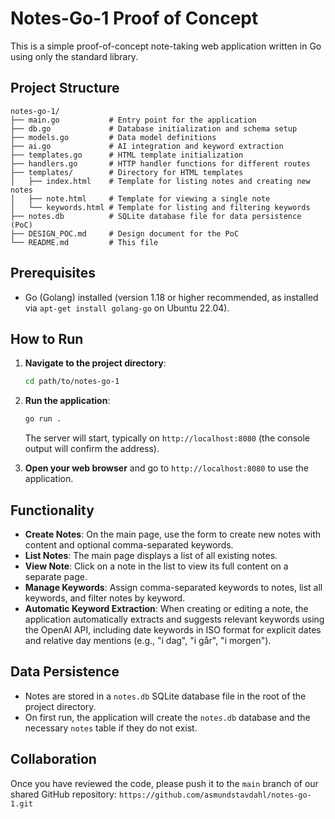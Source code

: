 # Notes-Go-1 Proof of Concept

This is a simple proof-of-concept note-taking web application written in Go using only the standard library.

## Project Structure

```
notes-go-1/
├── main.go           # Entry point for the application
├── db.go             # Database initialization and schema setup
├── models.go         # Data model definitions
├── ai.go             # AI integration and keyword extraction
├── templates.go      # HTML template initialization
├── handlers.go       # HTTP handler functions for different routes
├── templates/        # Directory for HTML templates
│   ├── index.html    # Template for listing notes and creating new notes
│   ├── note.html     # Template for viewing a single note
│   └── keywords.html # Template for listing and filtering keywords
├── notes.db          # SQLite database file for data persistence (PoC)
├── DESIGN_POC.md     # Design document for the PoC
└── README.md         # This file
```

## Prerequisites

*   Go (Golang) installed (version 1.18 or higher recommended, as installed via `apt-get install golang-go` on Ubuntu 22.04).

## How to Run

1.  **Navigate to the project directory**:
    ```bash
    cd path/to/notes-go-1
    ```

2.  **Run the application**:
	```bash
	go run .
	```
    The server will start, typically on `http://localhost:8080` (the console output will confirm the address).

3.  **Open your web browser** and go to `http://localhost:8080` to use the application.

## Functionality

*   **Create Notes**: On the main page, use the form to create new notes with content and optional comma-separated keywords.
*   **List Notes**: The main page displays a list of all existing notes.
*   **View Note**: Click on a note in the list to view its full content on a separate page.
*   **Manage Keywords**: Assign comma-separated keywords to notes, list all keywords, and filter notes by keyword.
*   **Automatic Keyword Extraction**: When creating or editing a note, the application automatically extracts and suggests relevant keywords using the OpenAI API, including date keywords in ISO format for explicit dates and relative day mentions (e.g., "i dag", "i går", "i morgen").

## Data Persistence

*   Notes are stored in a `notes.db` SQLite database file in the root of the project directory.
*   On first run, the application will create the `notes.db` database and the necessary `notes` table if they do not exist.

## Collaboration

Once you have reviewed the code, please push it to the `main` branch of our shared GitHub repository: `https://github.com/asmundstavdahl/notes-go-1.git`

